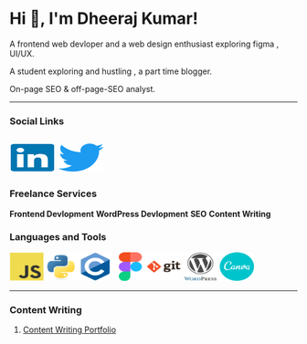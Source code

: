 # Hi 👋, I'm Dheeraj Kumar!

A frontend web devloper and a web design enthusiast exploring figma , UI/UX.

A student exploring and hustling , a part time blogger.

On-page SEO & off-page-SEO analyst. 

---
### Social Links
<a href="https://www.linkedin.com/in/okkdheeraj/" ><img src="https://github.com/devicons/devicon/blob/master/icons/linkedin/linkedin-original.svg" alt="linkedin logo" height="50" width="80" /></a>
<a href="https://twitter.com/okkdheeraj" ><img src="https://github.com/devicons/devicon/blob/master/icons/twitter/twitter-original.svg" alt="twitter logo" height="50" width="80" /></a>
---

### Freelance Services
<b>Frontend Devlopment</b>
<b>WordPress Devlopment</b>
<b>SEO</b>
<b>Content Writing</b>


### Languages and Tools

<img src="https://github.com/devicons/devicon/blob/master/icons/javascript/javascript-original.svg" alt="javascript logo" height="50" width="60" /><img src="https://github.com/devicons/devicon/blob/master/icons/python/python-original.svg" alt="python logo" height="50" width="60" /><img src="https://github.com/devicons/devicon/blob/master/icons/c/c-original.svg" alt="c logo" height="50" width="60" /><img src="https://github.com/devicons/devicon/blob/master/icons/figma/figma-original.svg" alt="figma logo" height="50" width="60" /><img src="https://github.com/devicons/devicon/blob/master/icons/git/git-original-wordmark.svg" alt="git" height="50" width="60" />
<img src="https://github.com/devicons/devicon/blob/master/icons/wordpress/wordpress-original.svg" alt="git" height="50" width="60" />
<img src="https://github.com/devicons/devicon/blob/master/icons/canva/canva-original.svg" alt="git" height="50" width="60" />

---
### Content Writing

1. <a href="https://drive.google.com/drive/folders/1-p_Qz2iePs1_vD5_WW7w4k4_WUpLtsMx">Content Writing Portfolio</a>



